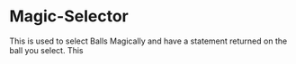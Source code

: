 # Magic-Selector
This is used to select Balls Magically and have a statement returned on the ball you select.
This
